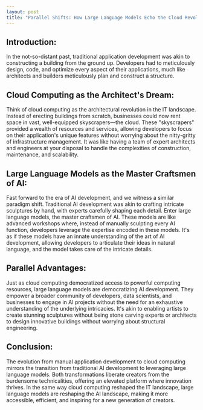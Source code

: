 ```yaml
---
layout: post
title: "Parallel Shifts: How Large Language Models Echo the Cloud Revolution in AI Development"
---
```



## Introduction:

In the not-so-distant past, traditional application development was akin to constructing a building from the ground up. Developers had to meticulously design, code, and optimize every aspect of their applications, much like architects and builders meticulously plan and construct a structure.

## Cloud Computing as the Architect's Dream:
Think of cloud computing as the architectural revolution in the IT landscape. Instead of erecting buildings from scratch, businesses could now rent space in vast, well-equipped skyscrapers—the cloud. These "skyscrapers" provided a wealth of resources and services, allowing developers to focus on their application's unique features without worrying about the nitty-gritty of infrastructure management. It was like having a team of expert architects and engineers at your disposal to handle the complexities of construction, maintenance, and scalability.

## Large Language Models as the Master Craftsmen of AI:
Fast forward to the era of AI development, and we witness a similar paradigm shift. Traditional AI development was akin to crafting intricate sculptures by hand, with experts carefully shaping each detail. Enter large language models, the master craftsmen of AI. These models are like advanced workshops where, instead of manually sculpting every AI function, developers leverage the expertise encoded in these models. It's as if these models have an innate understanding of the art of AI development, allowing developers to articulate their ideas in natural language, and the model takes care of the intricate details.

## Parallel Advantages:
Just as cloud computing democratized access to powerful computing resources, large language models are democratizing AI development. They empower a broader community of developers, data scientists, and businesses to engage in AI projects without the need for an exhaustive understanding of the underlying intricacies. It's akin to enabling artists to create stunning sculptures without being stone carving experts or architects to design innovative buildings without worrying about structural engineering.

## Conclusion:
The evolution from manual application development to cloud computing mirrors the transition from traditional AI development to leveraging large language models. Both transformations liberate creators from the burdensome technicalities, offering an elevated platform where innovation thrives. In the same way cloud computing reshaped the IT landscape, large language models are reshaping the AI landscape, making it more accessible, efficient, and inspiring for a new generation of creators.